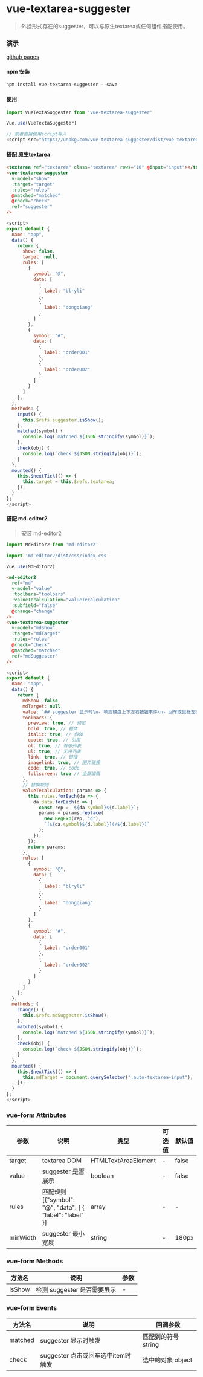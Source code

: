 # vue-textarea-suggester

> 外挂形式存在的suggester，可以与原生textarea或任何组件搭配使用。

### 演示

[github pages](https://blryli.github.io/vue-textarea-suggester/)

#### npm 安装

```js
npm install vue-textarea-suggester --save
```

#### 使用

```js
import VueTextaSuggester from 'vue-textarea-suggester'

Vue.use(VueTextaSuggester)

// 或者直接使用script导入
<script src="https://unpkg.com/vue-textarea-suggester/dist/vue-textarea-suggester.js"></script>
```

#### 搭配 原生textarea

```html
<textarea ref="textarea" class="textarea" rows="10" @input="input"></textarea>
<vue-textarea-suggester
  v-model="show"
  :target="target"
  :rules="rules"
  @matched="matched"
  @check="check"
  ref="suggester"
/>
```

```js
<script>
export default {
  name: "app",
  data() {
    return {
      show: false,
      target: null,
      rules: [
        {
          symbol: "@",
          data: [
            {
              label: "blryli"
            },
            {
              label: "dongqiang"
            }
          ]
        },
        {
          symbol: "#",
          data: [
            {
              label: "order001"
            },
            {
              label: "order002"
            }
          ]
        }
      ]
    };
  },
  methods: {
    input() {
      this.$refs.suggester.isShow();
    },
    matched(symbol) {
      console.log(`matched ${JSON.stringify(symbol)}`);
    },
    check(obj) {
      console.log(`check ${JSON.stringify(obj)}`);
    }
  },
  mounted() {
    this.$nextTick(() => {
      this.target = this.$refs.textarea;
    });
  }
};
</script>
```

#### 搭配 md-editor2

> 安装 md-editor2

```js
import MdEditor2 from 'md-editor2'

import 'md-editor2/dist/css/index.css'

Vue.use(MdEditor2)
```

```html
<md-editor2
  ref="md"
  v-model="value"
  :toolbars="toolbars"
  :valueTecalculation="valueTecalculation"
  :subfield="false"
  @change="change"
/>
<vue-textarea-suggester
  v-model="mdShow"
  :target="mdTarget"
  :rules="rules"
  @check="check"
  @matched="matched"
  ref="mdSuggester"
/>
```

```js
<script>
export default {
  name: "app",
  data() {
    return {
      mdShow: false,
      mdTarget: null,
      value: `## suggester 显示时\n- 响应键盘上下左右按钮事件\n- 回车或鼠标左键点击item触发选中\n@blryli `,
      toolbars: {
        preview: true, // 预览
        bold: true, // 粗体
        italic: true, // 斜体
        quote: true, // 引用
        ol: true, // 有序列表
        ul: true, // 无序列表
        link: true, // 链接
        imagelink: true, // 图片链接
        code: true, // code
        fullscreen: true // 全屏编辑
      },
      // 替换规则
      valueTecalculation: params => {
        this.rules.forEach(da => {
          da.data.forEach(d => {
            const rep = `${da.symbol}${d.label}`;
            params = params.replace(
              new RegExp(rep, "g"),
              `[${da.symbol}${d.label}](/${d.label})`
            );
          });
        });
        return params;
      },
      rules: [
        {
          symbol: "@",
          data: [
            {
              label: "blryli"
            },
            {
              label: "dongqiang"
            }
          ]
        },
        {
          symbol: "#",
          data: [
            {
              label: "order001"
            },
            {
              label: "order002"
            }
          ]
        }
      ]
    };
  },
  methods: {
    change() {
      this.$refs.mdSuggester.isShow();
    },
    matched(symbol) {
      console.log(`matched ${JSON.stringify(symbol)}`);
    },
    check(obj) {
      console.log(`check ${JSON.stringify(obj)}`);
    }
  },
  mounted() {
    this.$nextTick(() => {
      this.mdTarget = document.querySelector(".auto-textarea-input");
    });
  }
};
</script>
```

### vue-form Attributes

|    参数    |    说明      |   类型     |可选值  |默认值|
| ---------  | ----------  | --------   |----  | ----- |
| target      | textarea DOM    | HTMLTextAreaElement     |-     | false    |
| value      | suggester 是否展示    | boolean     |-     | false    |
| rules      | 匹配规则  [{"symbol": "@", "data": [ { "label": "label" }]    | array       |-     | -     |
| minWidth | suggester 最小宽度 | string |-     | 180px  |

### vue-form Methods

|  方法名 |    说明                    |   参数      |
|-------- |------                      |------       |
|isShow  |检测 suggester 是否需要展示    |    -   |

### vue-form Events

|  方法名 |    说明                    |   回调参数      |
|-------- |------                      |------       |
|matched  |suggester 显示时触发    |    匹配到的符号 string   |
|check  |suggester 点击或回车选中item时触发    |    选中的对象 object   |
